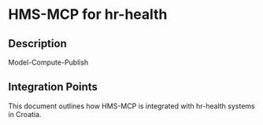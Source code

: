 # HMS-MCP for hr-health

## Description

Model-Compute-Publish

## Integration Points

This document outlines how HMS-MCP is integrated with hr-health systems in Croatia.
